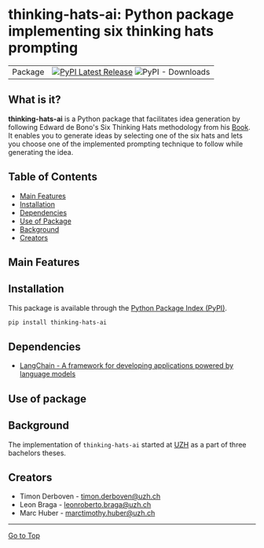 # thinking-hats-ai: Python package implementing six thinking hats prompting

| | |
| --- | --- |
| Package | [![PyPI Latest Release](https://img.shields.io/pypi/v/thinking-hats-ai.svg)](https://pypi.org/project/thinking-hats-ai/) ![PyPI - Downloads](https://img.shields.io/pypi/dm/thinking-hats-ai)|


## What is it?
**thinking-hats-ai** is a Python package that facilitates idea generation by following Edward de Bono's Six Thinking Hats methodology from his [Book](https://swisscovery.slsp.ch/permalink/41SLSP_NETWORK/1ufb5t2/alma991081046019705501). It enables you to generate ideas by selecting one of the six hats and lets you choose one of the implemented prompting technique to follow while generating the idea.

## Table of Contents
- [Main Features](#main-features)
- [Installation](#installation)
- [Dependencies](#dependencies)
- [Use of Package](#use-of-package)
- [Background](#background)
- [Creators](#creators)

## Main Features



## Installation
This package is available through the [Python
Package Index (PyPI)](https://pypi.org/project/thinking-hats-ai).

```sh
pip install thinking-hats-ai
```


## Dependencies
- [LangChain - A framework for developing applications powered by language models](https://www.langchain.com)


## Use of package



## Background
The implementation of ``thinking-hats-ai`` started at [UZH](https://www.uzh.ch) as a part of three bachelors theses.


## Creators
- Timon Derboven - [timon.derboven@uzh.ch](mailto:timon.derboven@uzh.ch)
- Leon Braga - [leonroberto.braga@uzh.ch](mailto:leonroberto.braga@uzh.ch)
- Marc Huber - [marctimothy.huber@uzh.ch](mailto:marctimothy.huber@uzh.ch)


<hr>

[Go to Top](#table-of-contents)
